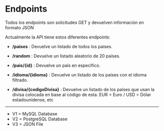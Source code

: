 
# Endpoints

Todos los endpoints son solicitudes GET y devuelven información en formato JSON

Actualmente la API tiene estos diferentes endpoints:

- **/paises** : Devuelve un listado de todos los países.

- **/random** : Devuelve un listado aleatorio de 20 países.

- **/pais/{id}** : Devuelve un país en especifico.

- **/idioma/{idioma}** : Devuelve un listado de los países con el idioma filtrado.

- **/divisa/{codigoDivisa}** : Devuelve un listado de los países que usan la divisa colocada en base al código de esta. EUR = Euro / USD = Dólar estadounidense, etc

---

- V1 = MySQL Database
- V2 = PostgreSQL Database
- V3 = JSON File